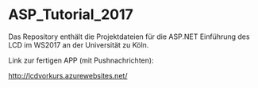 # ASP_Tutorial_2017
Das Repository enthält die Projektdateien für die ASP.NET Einführung des LCD im WS2017 an der Universität zu Köln.

Link zur fertigen APP (mit Pushnachrichten):

http://lcdvorkurs.azurewebsites.net/


